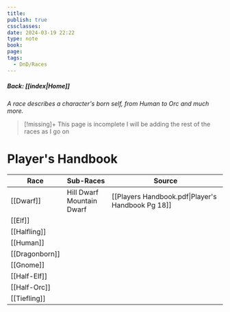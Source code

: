 ```yaml
---
title: 
publish: true
cssclasses: 
date: 2024-03-19 22:22
type: note
book: 
page: 
tags:
  - DnD/Races
---
```

##### Back: [[index|Home]]
*A race describes a character's born self, from Human to Orc and much more.*

> [!missing]+ This page is incomplete
> I will be adding the rest of the races as I go on

# Player's Handbook

| Race           | Sub-Races                    | Source                                            |
| -------------- | ---------------------------- | ------------------------------------------------- |
| [[Dwarf]]      | Hill Dwarf<br>Mountain Dwarf | [[Players Handbook.pdf\|Player's Handbook Pg 18]] |
| [[Elf]]        |                              |                                                   |
| [[Halfling]]   |                              |                                                   |
| [[Human]]      |                              |                                                   |
| [[Dragonborn]] |                              |                                                   |
| [[Gnome]]      |                              |                                                   |
| [[Half-Elf]]   |                              |                                                   |
| [[Half-Orc]]   |                              |                                                   |
| [[Tiefling]]   |                              |                                                   |

